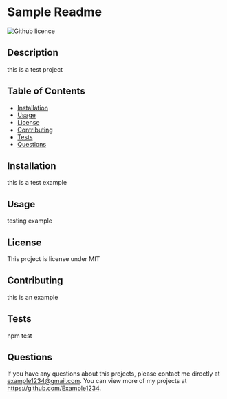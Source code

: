 # Sample Readme
<!-- Example Project -->
  ![Github licence](http://img.shields.io/badge/license-MIT-blue.svg)
  
  ## Description 
  this is a test project
  ## Table of Contents
  * [Installation](#installation)
  * [Usage](#usage)
  * [License](#license)
  * [Contributing](#contributing)
  * [Tests](#tests)
  * [Questions](#questions)
  
  ## Installation 
  this is a test example
  ## Usage 
  testing example
  ## License 
  This project is license under MIT
  ## Contributing 
  this is an example
  ## Tests
  npm test
  ## Questions
  If you have any questions about this projects, please contact me directly at example1234@gmail.com. You can view more of my projects at https://github.com/Example1234.
